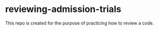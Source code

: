# reviewing-admission-trials
This repo is created for the purpose of practicing how to review a code.
